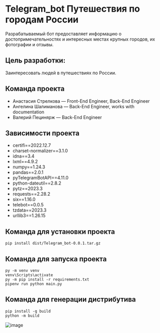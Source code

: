 # Telegram_bot Путешествия по городам России
Разрабатываемый бот предоставляет информацию о достопримечательностях и интересных местах крупных городов, их фотографии и отзывы.
## Цель разработки: 
Заинтересовать людей в путешествиях по России.
## Команда проекта
- Анастасия Стрелкова — Front-End Engineer, Back-End Engineer
- Ангелина Шалиманова — Back-End Engineer, works with documentation
- Валерий Пецинярж — Back-End Engineer
## Зависимости проекта
+ certifi==2022.12.7
+ charset-normalizer==3.1.0
+ idna==3.4
+ lxml==4.9.2
+ numpy==1.24.3
+ pandas==2.0.1
+ pyTelegramBotAPI==4.11.0
+ python-dateutil==2.8.2
+ pytz==2023.3
+ requests==2.28.2
+ six==1.16.0
+ telebot==0.0.5
+ tzdata==2023.3
+ urllib3==1.26.15
## Команда для установки проекта
`pip install dist/Telegram_bot-0.0.1.tar.gz`

## Команда для запуска проекта
```
py -m venv venv
venv\Scripts\activate
py -m pip install -r requirements.txt
pipenv run python main.py
```



## Команда для генерации дистрибутива
```
pip install -q build
python -m build
```
![image](https://github.com/nastasyas0/Telegram_bot/assets/36643075/ebbba72a-1312-4079-9ade-c15332b3b162)
